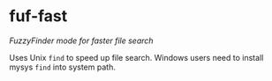 # fuf-fast

*FuzzyFinder mode for faster file search*

Uses Unix `find` to speed up file search. Windows users need to install mysys
`find` into system path.
